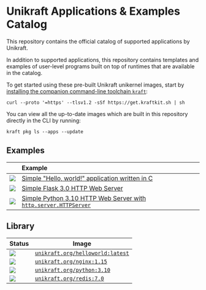 # Unikraft Applications & Examples Catalog

This repository contains the official catalog of supported applications by
Unikraft.

In addition to supported applications, this repository contains templates and
examples of user-level programs built on top of runtimes that are available in
the catalog.

To get started using these pre-built Unikraft unikernel images, start by [installing the companion command-line toolchain `kraft`](https://unikraft.org/docs/cli):

```
curl --proto '=https' --tlsv1.2 -sSf https://get.kraftkit.sh | sh
```

You can view all the up-to-date images which are built in this repository directly in the CLI by running:

```
kraft pkg ls --apps --update
```

## Examples

| | Example |
|-|:-|
| ![](https://raw.githubusercontent.com/unikraft/catalog/main/icons/c.svg) | [Simple "Hello, world!" application written in C](https://github.com/unikraft/catalog/tree/main/examples/helloworld-c) |
| ![](https://raw.githubusercontent.com/unikraft/catalog/main/icons/python3.svg) | [Simple Flask 3.0 HTTP Web Server](https://github.com/unikraft/catalog/tree/main/examples/http-python3.10-flask3.0) |
| ![](https://raw.githubusercontent.com/unikraft/catalog/main/icons/python3.svg) | [Simple Python 3.10 HTTP Web Server with `http.server.HTTPServer`](https://github.com/unikraft/catalog/tree/main/examples/http-python3.10) |

## Library

| Status | Image |
|-|-|
| ![](https://github.com/unikraft/catalog/actions/workflows/library-helloworld.yaml/badge.svg) | [`unikraft.org/helloworld:latest`](library/helloworld) |
| ![](https://github.com/unikraft/catalog/actions/workflows/library-nginx1.15.yaml/badge.svg) | [`unikraft.org/nginx:1.15`](library/nginx1.15) |
| ![](https://github.com/unikraft/catalog/actions/workflows/library-python3.10.yaml/badge.svg) | [`unikraft.org/python:3.10`](library/python3.10) |
| ![](https://github.com/unikraft/catalog/actions/workflows/library-redis7.0.yaml/badge.svg) | [`unikraft.org/redis:7.0`](library/redis7.0) |
